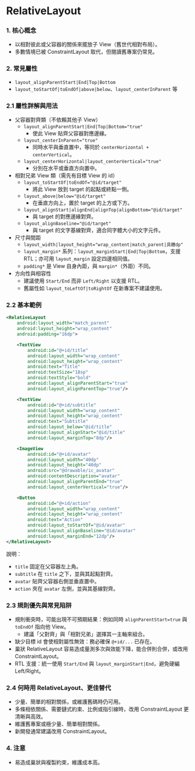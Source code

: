 # RelativeLayout

### 1. 核心概念

- 以相對彼此或父容器的關係來擺放子 View（舊世代相對布局）。
- 多數情境已被 ConstraintLayout 取代，但閱讀舊專案仍常見。

### 2. 常見屬性

- `layout_alignParentStart|End|Top|Bottom`
- `layout_toStartOf|toEndOf|above|below`、`layout_centerInParent` 等

### 2.1 屬性詳解與用法

- 父容器對齊類（不依賴其他子 View）
    - `layout_alignParentStart|End|Top|Bottom="true"`
        - 使此 View 貼齊父容器對應邊緣。
    - `layout_centerInParent="true"`
        - 同時水平與垂直置中，等同於 `centerHorizontal + centerVertical`。
    - `layout_centerHorizontal|layout_centerVertical="true"`
        - 分別在水平或垂直方向置中。
- 相對兄弟 View 類（需先有目標 View 的 id）
    - `layout_toStartOf|toEndOf="@id/target"`
        - 將此 View 放到 target 的起點或終點一側。
    - `layout_above|below="@id/target"`
        - 在垂直方向上，置於 target 的上方或下方。
    - `layout_alignStart|alignEnd|alignTop|alignBottom="@id/target"`
        - 與 target 的對應邊緣對齊。
    - `layout_alignBaseline="@id/target"`
        - 與 target 的文字基線對齊，適合同字體大小的文字元件。
- 尺寸與間距
    - `layout_width|layout_height="wrap_content|match_parent|具體dp"`
    - `layout_margin*` 系列：`layout_marginStart|End|Top|Bottom`，支援 RTL；亦可用 `layout_margin` 設定四邊相同值。
    - `padding*` 是 View 自身內距，與 `margin*`（外距）不同。
- 方向性與相容性
    - 建議使用 `Start/End` 而非 `Left/Right` 以支援 RTL。
    - 舊屬性如 `layout_toLeftOf|toRightOf` 在新專案不建議使用。

### 2.2 基本範例

```xml
<RelativeLayout
    android:layout_width="match_parent"
    android:layout_height="wrap_content"
    android:padding="16dp">

    <TextView
        android:id="@+id/title"
        android:layout_width="wrap_content"
        android:layout_height="wrap_content"
        android:text="Title"
        android:textSize="18sp"
        android:textStyle="bold"
        android:layout_alignParentStart="true"
        android:layout_alignParentTop="true"/>

    <TextView
        android:id="@+id/subtitle"
        android:layout_width="wrap_content"
        android:layout_height="wrap_content"
        android:text="Subtitle"
        android:layout_below="@id/title"
        android:layout_alignStart="@id/title"
        android:layout_marginTop="8dp"/>

    <ImageView
        android:id="@+id/avatar"
        android:layout_width="40dp"
        android:layout_height="40dp"
        android:src="@drawable/ic_avatar"
        android:contentDescription="avatar"
        android:layout_alignParentEnd="true"
        android:layout_centerVertical="true"/>

    <Button
        android:id="@+id/action"
        android:layout_width="wrap_content"
        android:layout_height="wrap_content"
        android:text="Action"
        android:layout_toStartOf="@id/avatar"
        android:layout_alignBaseline="@id/avatar"
        android:layout_marginEnd="12dp"/>
</RelativeLayout>
```

說明：

- `title` 固定在父容器左上角。
- `subtitle` 在 `title` 之下，並與其起點對齊。
- `avatar` 貼齊父容器右側並垂直置中。
- `action` 夾在 `avatar` 左側，並與其基線對齊。

### 2.3 規則優先與常見陷阱

- 規則衝突時，可能出現不可預期結果：例如同時 `alignParentStart=true` 與 `toEndOf` 指向他 View。
    - 建議「父對齊」與「相對兄弟」選擇其一主軸來組合。
- 缺少目標 id 會使相對屬性無效：務必確保 `@+id/...` 已存在。
- 巢狀 RelativeLayout 容易造成量測多次與效能下降，能合併則合併，或改用 ConstraintLayout。
- RTL 支援：統一使用 `Start/End` 與 `layout_marginStart|End`，避免硬編 Left/Right。

### 2.4 何時用 RelativeLayout、更佳替代

- 少量、簡單的相對關係，或維護舊碼時仍可用。
- 多條相依關係、需要鏈式約束、比例或指引線時，改用 ConstraintLayout 更清晰與高效。
- 維護舊專案或極少量、簡單相對關係。
- 新開發通常建議改用 ConstraintLayout。

### 4. 注意

- 易造成巢狀與複製約束，維護成本高。